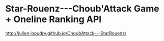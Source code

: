 Star-Rouenz---Choub'Attack Game + Oneline Ranking API
======================

http://julien-boudry.github.io/ChoubAttack---StarRouenz/
